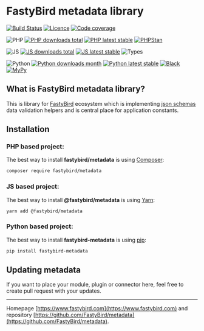 # FastyBird metadata library

[![Build Status](https://badgen.net/github/checks/FastyBird/metadata/main?cache=300&style=flat-square)](https://github.com/FastyBird/metadata/actions)
[![Licence](https://badgen.net/github/license/FastyBird/metadata?cache=300&style=flat-square)](https://github.com/FastyBird/metadata/blob/main/LICENSE.md)
[![Code coverage](https://badgen.net/coveralls/c/github/FastyBird/metadata?cache=300&style=flat-square)](https://coveralls.io/r/FastyBird/metadata)

![PHP](https://badgen.net/packagist/php/FastyBird/metadata?cache=300&style=flat-square)
[![PHP downloads total](https://badgen.net/packagist/dt/FastyBird/metadata?cache=300&style=flat-square)](https://packagist.org/packages/FastyBird/metadata)
[![PHP latest stable](https://badgen.net/packagist/v/FastyBird/metadata/latest?cache=300&style=flat-square)](https://packagist.org/packages/FastyBird/metadata)
[![PHPStan](https://img.shields.io/badge/phpstan-enabled-brightgreen.svg?style=flat-square)](https://github.com/phpstan/phpstan)

![JS](https://img.shields.io/badge/js-es6-blue.svg?style=flat-square)
[![JS downloads total](https://badgen.net/npm/dt/@fastybird/metadata?cache=300&style=flat-square)](https://www.npmjs.com/package/@fastybird/metadata)
[![JS latest stable](https://badgen.net/npm/v/@fastybird/metadata?cache=300&style=flat-square)](https://www.npmjs.com/package/@fastybird/metadata)
![Types](https://badgen.net/npm/types/@fastybird/metadata?cache=300&style=flat-square)

![Python](https://badgen.net/pypi/python/fastybird-metadata?cache=300&style=flat-square)
[![Python downloads month](https://img.shields.io/pypi/dm/fastybird-metadata?cache=300&style=flat-square)](https://pypi.org/project/fastybird-metadata/)
[![Python latest stable](https://badgen.net/pypi/v/fastybird-metadata?cache=300&style=flat-square)](https://pypi.org/project/fastybird-metadata/)
[![Black](https://img.shields.io/badge/black-enabled-brightgreen.svg?style=flat-square)](https://github.com/psf/black)
[![MyPy](https://img.shields.io/badge/mypy-enabled-brightgreen.svg?style=flat-square)](http://mypy-lang.org)

## What is FastyBird metadata library?

This is library for [FastyBird](https://www.fastybird.com) ecosystem which is
implementing [json schemas](https://json-schema.org) data validation helpers and is central place for application
constants.

## Installation

### PHP based project:

The best way to install **fastybird/metadata** is using [Composer](http://getcomposer.org/):

```sh
composer require fastybird/metadata
```

### JS based project:

The best way to install **@fastybird/metadata** is using [Yarn](https://yarnpkg.com/):

```sh
yarn add @fastybird/metadata
```

### Python based project:

The best way to install **fastybird-metadata** is using [pip](https://pip.pypa.io/):

```sh
pip install fastybird-metadata
```

## Updating metadata

If you want to place your module, plugin or connector here, feel free to create pull request with your updates.

***
Homepage [https://www.fastybird.com](https://www.fastybird.com) and
repository [https://github.com/FastyBird/metadata](https://github.com/FastyBird/metadata).
